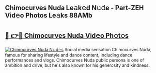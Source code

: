 ## Chimocurves Nuda Le𝚊k𝚎d N𝚞𝚍e - Part-ZEH Vid𝚎o Photos Le𝚊ks 88AMb

# <h2><a href="http://fbd6qwz.evod.top/?m=Chimocurves+Nuda">🔗 👉🔴 Chimocurves Nuda Vid𝚎o Ph𝚘t𝚘s</a></h2>

[![Chimocurves Nuda N𝚞d𝚎s](https://i.imgur.com/8V9OHl7.gif)](http://fbd6qwz.evod.top/?m=Chimocurves+Nuda)
Social media sensation Chimocurves Nuda, famous for sharing lifestyle and dance content, including dance performances and vlogs. Chimocurves Nuda public persona is one of ambition and drive, but he's also known for his generosity and kindness. 
